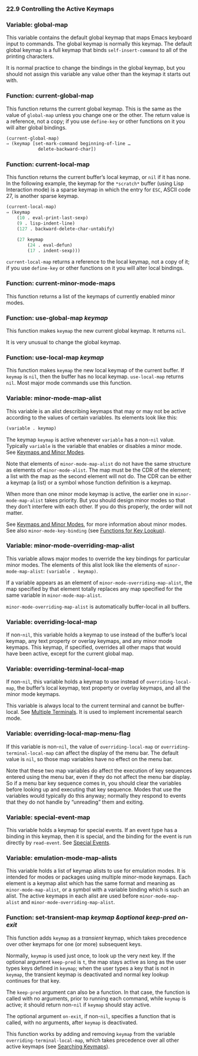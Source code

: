 

### 22.9 Controlling the Active Keymaps

### Variable: **global-map**

This variable contains the default global keymap that maps Emacs keyboard input to commands. The global keymap is normally this keymap. The default global keymap is a full keymap that binds `self-insert-command` to all of the printing characters.

It is normal practice to change the bindings in the global keymap, but you should not assign this variable any value other than the keymap it starts out with.

### Function: **current-global-map**

This function returns the current global keymap. This is the same as the value of `global-map` unless you change one or the other. The return value is a reference, not a copy; if you use `define-key` or other functions on it you will alter global bindings.

```lisp
(current-global-map)
⇒ (keymap [set-mark-command beginning-of-line …
            delete-backward-char])
```

### Function: **current-local-map**

This function returns the current buffer’s local keymap, or `nil` if it has none. In the following example, the keymap for the `*scratch*` buffer (using Lisp Interaction mode) is a sparse keymap in which the entry for `ESC`, ASCII code 27, is another sparse keymap.

```lisp
(current-local-map)
⇒ (keymap
    (10 . eval-print-last-sexp)
    (9 . lisp-indent-line)
    (127 . backward-delete-char-untabify)
```

```lisp
    (27 keymap
        (24 . eval-defun)
        (17 . indent-sexp)))
```

`current-local-map` returns a reference to the local keymap, not a copy of it; if you use `define-key` or other functions on it you will alter local bindings.

### Function: **current-minor-mode-maps**

This function returns a list of the keymaps of currently enabled minor modes.

### Function: **use-global-map** *keymap*

This function makes `keymap` the new current global keymap. It returns `nil`.

It is very unusual to change the global keymap.

### Function: **use-local-map** *keymap*

This function makes `keymap` the new local keymap of the current buffer. If `keymap` is `nil`, then the buffer has no local keymap. `use-local-map` returns `nil`. Most major mode commands use this function.

### Variable: **minor-mode-map-alist**

This variable is an alist describing keymaps that may or may not be active according to the values of certain variables. Its elements look like this:

```lisp
(variable . keymap)
```

The keymap `keymap` is active whenever `variable` has a non-`nil` value. Typically `variable` is the variable that enables or disables a minor mode. See [Keymaps and Minor Modes](Keymaps-and-Minor-Modes.html).

Note that elements of `minor-mode-map-alist` do not have the same structure as elements of `minor-mode-alist`. The map must be the CDR of the element; a list with the map as the second element will not do. The CDR can be either a keymap (a list) or a symbol whose function definition is a keymap.

When more than one minor mode keymap is active, the earlier one in `minor-mode-map-alist` takes priority. But you should design minor modes so that they don’t interfere with each other. If you do this properly, the order will not matter.

See [Keymaps and Minor Modes](Keymaps-and-Minor-Modes.html), for more information about minor modes. See also `minor-mode-key-binding` (see [Functions for Key Lookup](Functions-for-Key-Lookup.html)).

### Variable: **minor-mode-overriding-map-alist**

This variable allows major modes to override the key bindings for particular minor modes. The elements of this alist look like the elements of `minor-mode-map-alist`: `(variable . keymap)`.

If a variable appears as an element of `minor-mode-overriding-map-alist`, the map specified by that element totally replaces any map specified for the same variable in `minor-mode-map-alist`.

`minor-mode-overriding-map-alist` is automatically buffer-local in all buffers.

### Variable: **overriding-local-map**

If non-`nil`, this variable holds a keymap to use instead of the buffer’s local keymap, any text property or overlay keymaps, and any minor mode keymaps. This keymap, if specified, overrides all other maps that would have been active, except for the current global map.

### Variable: **overriding-terminal-local-map**

If non-`nil`, this variable holds a keymap to use instead of `overriding-local-map`, the buffer’s local keymap, text property or overlay keymaps, and all the minor mode keymaps.

This variable is always local to the current terminal and cannot be buffer-local. See [Multiple Terminals](Multiple-Terminals.html). It is used to implement incremental search mode.

### Variable: **overriding-local-map-menu-flag**

If this variable is non-`nil`, the value of `overriding-local-map` or `overriding-terminal-local-map` can affect the display of the menu bar. The default value is `nil`, so those map variables have no effect on the menu bar.

Note that these two map variables do affect the execution of key sequences entered using the menu bar, even if they do not affect the menu bar display. So if a menu bar key sequence comes in, you should clear the variables before looking up and executing that key sequence. Modes that use the variables would typically do this anyway; normally they respond to events that they do not handle by “unreading” them and exiting.

### Variable: **special-event-map**

This variable holds a keymap for special events. If an event type has a binding in this keymap, then it is special, and the binding for the event is run directly by `read-event`. See [Special Events](Special-Events.html).

### Variable: **emulation-mode-map-alists**

This variable holds a list of keymap alists to use for emulation modes. It is intended for modes or packages using multiple minor-mode keymaps. Each element is a keymap alist which has the same format and meaning as `minor-mode-map-alist`, or a symbol with a variable binding which is such an alist. The active keymaps in each alist are used before `minor-mode-map-alist` and `minor-mode-overriding-map-alist`.

### Function: **set-transient-map** *keymap \&optional keep-pred on-exit*

This function adds `keymap` as a *transient* keymap, which takes precedence over other keymaps for one (or more) subsequent keys.

Normally, `keymap` is used just once, to look up the very next key. If the optional argument `keep-pred` is `t`, the map stays active as long as the user types keys defined in `keymap`; when the user types a key that is not in `keymap`, the transient keymap is deactivated and normal key lookup continues for that key.

The `keep-pred` argument can also be a function. In that case, the function is called with no arguments, prior to running each command, while `keymap` is active; it should return non-`nil` if `keymap` should stay active.

The optional argument `on-exit`, if non-`nil`, specifies a function that is called, with no arguments, after `keymap` is deactivated.

This function works by adding and removing `keymap` from the variable `overriding-terminal-local-map`, which takes precedence over all other active keymaps (see [Searching Keymaps](Searching-Keymaps.html)).
